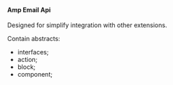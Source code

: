 #### **Amp Email Api**

Designed for simplify integration with other extensions.

Contain abstracts:
* interfaces;
* action;
* block;
* component;